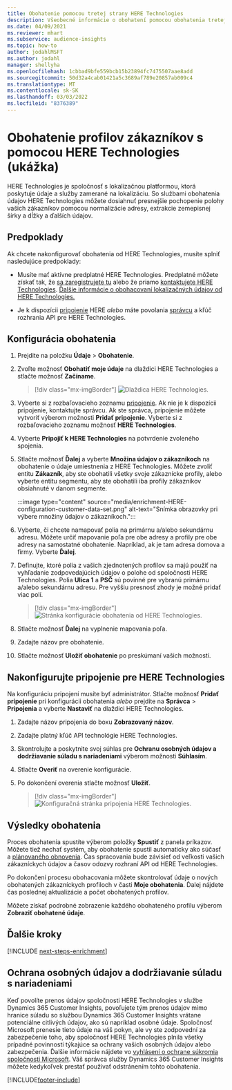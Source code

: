 ```yaml
---
title: Obohatenie pomocou tretej strany HERE Technologies
description: Všeobecné informácie o obohatení pomocou obohatenia tretej stranou HERE Technologies.
ms.date: 04/09/2021
ms.reviewer: mhart
ms.subservice: audience-insights
ms.topic: how-to
author: jodahlMSFT
ms.author: jodahl
manager: shellyha
ms.openlocfilehash: 1cbbad9bfe559bcb15b23894fc7475507aae8add
ms.sourcegitcommit: 50d32a4cab01421a5c3689af789e20857ab009c4
ms.translationtype: MT
ms.contentlocale: sk-SK
ms.lasthandoff: 03/03/2022
ms.locfileid: "8376389"
---
```

# <a name="enrichment-of-customer-profiles-with-here-technologies-preview"></a>Obohatenie profilov zákazníkov s pomocou HERE Technologies (ukážka)

HERE Technologies je spoločnosť s lokalizačnou platformou, ktorá poskytuje údaje a služby zamerané na lokalizáciu. So službami obohatenia údajov HERE Technologies môžete dosiahnuť presnejšie pochopenie polohy vašich zákazníkov pomocou normalizácie adresy, extrakcie zemepisnej šírky a dĺžky a ďalších údajov.

## <a name="prerequisites"></a>Predpoklady

Ak chcete nakonfigurovať obohatenia od HERE Technologies, musíte splniť nasledujúce predpoklady:

- Musíte mať aktívne predplatné HERE Technologies. Predplatné môžete získať tak, že [sa zaregistrujete tu](https://developer.here.com/sign-up?utm_medium=referral&utm_source=Microsoft-Dynamics-CI&create=Freemium-Basic) alebo že priamo [kontaktujete HERE Technologies](https://developer.here.com/help?utm_medium=referral&utm_source=Microsoft-Dynamics-CI#how-can-we-help-you). [Ďalšie informácie o obohacovaní lokalizačných údajov od HERE Technologies.](https://developer.here.com/location-enrichment?cid=Dev-MicrosoftDynamics-DB-0-Dev-&utm_source=MicrosoftDynamics&utm_medium=referral&utm_campaign=Online_Dev_ReferralMicrosoft)

- Je k dispozícii [pripojenie](connections.md) HERE *alebo* máte povolania [správcu](permissions.md#admin) a kľúč rozhrania API pre HERE Technologies.

## <a name="configure-the-enrichment"></a>Konfigurácia obohatenia

1. Prejdite na položku **Údaje** > **Obohatenie**. 

1. Zvoľte možnosť **Obohatiť moje údaje** na dlaždici HERE Technologies a stlačte možnosť **Začíname**.

   > [!div class="mx-imgBorder"]
   > ![Dlaždica HERE Technologies.](media/HERE-tile.png "Dlaždica HERE Technologies")

1. Vyberte si z rozbaľovacieho zoznamu [pripojenie](connections.md). Ak nie je k dispozícii pripojenie, kontaktujte správcu. Ak ste správca, pripojenie môžete vytvoriť výberom možnosti **Pridať pripojenie**. Vyberte si z rozbaľovacieho zoznamu možnosť **HERE Technologies**. 

1. Vyberte **Pripojiť k HERE Technologies** na potvrdenie zvoleného spojenia.

1.  Stlačte možnosť **Ďalej** a vyberte **Množina údajov o zákazníkoch** na obohatenie o údaje umiestnenia z HERE Technologies. Môžete zvoliť entitu **Zákazník**, aby ste obohatili všetky svoje zákaznícke profily, alebo vyberte entitu segmentu, aby ste obohatili iba profily zákazníkov obsiahnuté v danom segmente.

    :::image type="content" source="media/enrichment-HERE-configuration-customer-data-set.png" alt-text="Snímka obrazovky pri výbere množiny údajov o zákazníkoch.":::

1. Vyberte, či chcete namapovať polia na primárnu a/alebo sekundárnu adresu. Môžete určiť mapovanie poľa pre obe adresy a profily pre obe adresy na samostatné obohatenie. Napríklad, ak je tam adresa domova a firmy. Vyberte **Ďalej**.

1. Definujte, ktoré polia z vašich zjednotených profilov sa majú použiť na vyhľadanie zodpovedajúcich údajov o polohe od spoločnosti HERE Technologies. Polia **Ulica 1** a **PSČ** sú povinné pre vybranú primárnu a/alebo sekundárnu adresu. Pre vyššiu presnosť zhody je možné pridať viac polí.

   > [!div class="mx-imgBorder"]
   > ![Stránka konfigurácie obohatenia od HERE Technologies.](media/enrichment-HERE-configuration.png "Stránka konfigurácie obohatenia od HERE Technologies")

1. Stlačte možnosť **Ďalej** na vyplnenie mapovania poľa.

1. Zadajte názov pre obohatenie. 

1. Stlačte možnosť **Uložiť obohatenie** po preskúmaní vašich možností.

## <a name="configure-the-connection-for-here-technologies"></a>Nakonfigurujte pripojenie pre HERE Technologies 

Na konfiguráciu pripojení musíte byť administrátor. Stlačte možnosť **Pridať pripojenie** pri konfigurácii obohatenia *alebo* prejdite na **Správca** > **Pripojenia** a vyberte **Nastaviť** na dlaždici HERE Technologies.

1. Zadajte názov pripojenia do boxu **Zobrazovaný názov**.

1. Zadajte platný kľúč API technológie HERE Technologies.

1. Skontrolujte a poskytnite svoj súhlas pre **Ochranu osobných údajov a dodržiavanie súladu s nariadeniami** výberom možnosti **Súhlasím**.

1. Stlačte **Overiť** na overenie konfigurácie.

1. Po dokončení overenia stlačte možnosť **Uložiť**.

   > [!div class="mx-imgBorder"]
   > ![Konfiguračná stránka pripojenia HERE Technologies.](media/enrichment-HERE-connection.png "Konfiguračná stránka pripojenia HERE Technologies")

## <a name="enrichment-results"></a>Výsledky obohatenia

Proces obohatenia spustíte výberom položky **Spustiť** z panela príkazov. Môžete tiež nechať systém, aby obohatenie spustil automaticky ako súčasť a [plánovaného obnovenia](system.md#schedule-tab). Čas spracovania bude závisieť od veľkosti vašich zákazníckych údajov a časov odozvy rozhraní API od HERE Technologies.

Po dokončení procesu obohacovania môžete skontrolovať údaje o nových obohatených zákazníckych profiloch v časti **Moje obohatenia**. Ďalej nájdete čas poslednej aktualizácie a počet obohatených profilov.

Môžete získať podrobné zobrazenie každého obohateného profilu výberom **Zobraziť obohatené údaje**.

## <a name="next-steps"></a>Ďalšie kroky

[!INCLUDE [next-steps-enrichment](../includes/next-steps-enrichment.md)]

## <a name="data-privacy-and-compliance"></a>Ochrana osobných údajov a dodržiavanie súladu s nariadeniami

Keď povolíte prenos údajov spoločnosti HERE Technologies v službe Dynamics 365 Customer Insights, povoľujete tým prenos údajov mimo hranice súladu so službou Dynamics 365 Customer Insights vrátane potenciálne citlivých údajov, ako sú napríklad osobné údaje. Spoločnosť Microsoft prenesie tieto údaje na váš pokyn, ale vy ste zodpovední za zabezpečenie toho, aby spoločnosť HERE Technologies plnila všetky prípadné povinnosti týkajúce sa ochrany vašich osobných údajov alebo zabezpečenia. Ďalšie informácie nájdete vo [vyhlásení o ochrane súkromia spoločnosti Microsoft](https://go.microsoft.com/fwlink/?linkid=396732).
Váš správca služby Dynamics 365 Customer Insights môžete kedykoľvek prestať používať odstránením tohto obohatenia.


[!INCLUDE[footer-include](../includes/footer-banner.md)]
